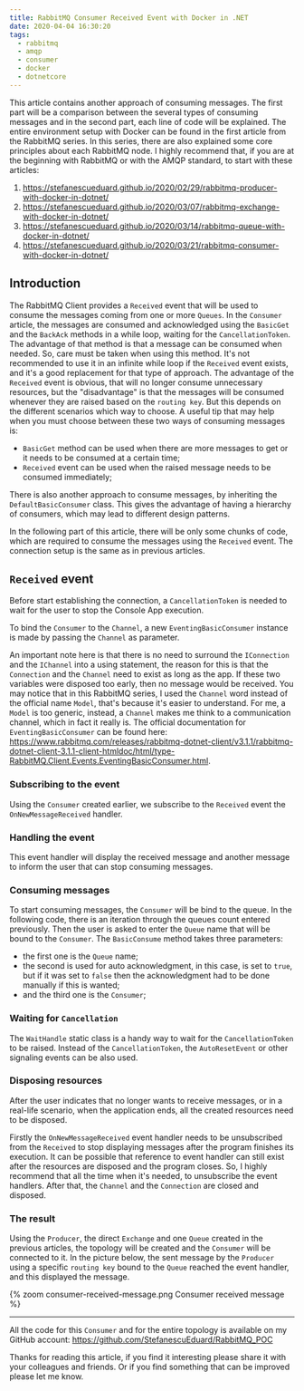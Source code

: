 ```yaml
---
title: RabbitMQ Consumer Received Event with Docker in .NET
date: 2020-04-04 16:30:20
tags:
  - rabbitmq
  - amqp
  - consumer
  - docker
  - dotnetcore
---
```


This article contains another approach of consuming messages. The first part will be a comparison between the several types of consuming messages and in the second part, each line of code will be explained.
The entire environment setup with Docker can be found in the first article from the RabbitMQ series. In this series, there are also explained some core principles about each RabbitMQ node. I highly recommend that, if you are at the beginning with RabbitMQ or with the AMQP standard, to start with these articles:
1. https://stefanescueduard.github.io/2020/02/29/rabbitmq-producer-with-docker-in-dotnet/
2. https://stefanescueduard.github.io/2020/03/07/rabbitmq-exchange-with-docker-in-dotnet/
3. https://stefanescueduard.github.io/2020/03/14/rabbitmq-queue-with-docker-in-dotnet/
4. https://stefanescueduard.github.io/2020/03/21/rabbitmq-consumer-with-docker-in-dotnet/

## Introduction

The RabbitMQ Client provides a `Received` event that will be used to consume the messages coming from one or more `Queues`. In the `Consumer` article, the messages are consumed and acknowledged using the `BasicGet` and the `BackAck` methods in a while loop, waiting for the `CancellationToken`. The advantage of that method is that a message can be consumed when needed. So, care must be taken when using this method. It's not recommended to use it in an infinite while loop if the `Received` event exists, and it's a good replacement for that type of approach.
The advantage of the `Received` event is obvious, that will no longer consume unnecessary resources, but the "disadvantage" is that the messages will be consumed whenever they are raised based on the `routing key`.
But this depends on the different scenarios which way to choose. A useful tip that may help when you must choose between these two ways of consuming messages is:
- `BasicGet` method can be used when there are more messages to get or it needs to be consumed at a certain time;
- `Received` event can be used when the raised message needs to be consumed immediately;

There is also another approach to consume messages, by inheriting the `DefaultBasicConsumer` class. This gives the advantage of having a hierarchy of consumers, which may lead to different design patterns.

In the following part of this article, there will be only some chunks of code, which are required to consume the messages using the `Received` event. The connection setup is the same as in previous articles.

## `Received` event

Before start establishing the connection, a `CancellationToken` is needed to wait for the user to stop the Console App execution.

To bind the `Consumer` to the `Channel`, a new `EventingBasicConsumer` instance is made by passing the `Channel` as parameter.
<script src="https://gist.github.com/StefanescuEduard/e2c8b47c6acdbd68d1b1250053417f76.js"></script>

An important note here is that there is no need to surround the `IConnection` and the `IChannel` into a using statement, the reason for this is that the `Connection` and the `Channel` need to exist as long as the app. If these two variables were disposed too early, then no message would be received.
You may notice that in this RabbitMQ series, I used the `Channel` word instead of the official name `Model`, that's because it's easier to understand. For me, a `Model` is too generic, instead, a `Channel` makes me think to a communication channel, which in fact it really is.
The official documentation for `EventingBasicConsumer` can be found here: https://www.rabbitmq.com/releases/rabbitmq-dotnet-client/v3.1.1/rabbitmq-dotnet-client-3.1.1-client-htmldoc/html/type-RabbitMQ.Client.Events.EventingBasicConsumer.html.

### Subscribing to the event

Using the `Consumer` created earlier, we subscribe to the `Received` event the `OnNewMessageReceived` handler.
<script src="https://gist.github.com/StefanescuEduard/f52c65f4e85caab49614b6072a94b25c.js"></script>

### Handling the event

This event handler will display the received message and another message to inform the user that can stop consuming messages.
<script src="https://gist.github.com/StefanescuEduard/7bedd0d607840b0b7f25a5bc92413e46.js"></script>

### Consuming messages

To start consuming messages, the `Consumer` will be bind to the queue. In the following code, there is an iteration through the queues count entered previously. Then the user is asked to enter the `Queue` name that will be bound to the `Consumer`.
The `BasicConsume` method takes three parameters:
- the first one is the `Queue` name;
- the second is used for auto acknowledgment, in this case, is set to `true`, but if it was set to `false` then the acknowledgment had to be done manually if this is wanted;
- and the third one is the `Consumer`;

### Waiting for `Cancellation`

The `WaitHandle` static class is a handy way to wait for the `CancellationToken` to be raised. Instead of the `CancellationToken`, the `AutoResetEvent` or other signaling events can be also used.
<script src="https://gist.github.com/StefanescuEduard/1fdd2c18bee80962677a720eddbce303.js"></script>

### Disposing resources

After the user indicates that no longer wants to receive messages, or in a real-life scenario, when the application ends, all the created resources need to be disposed.
<script src="https://gist.github.com/StefanescuEduard/be8d01bb086ce8331d780cfb5ca6a499.js"></script>

Firstly the `OnNewMessageReceived` event handler needs to be unsubscribed from the `Received` to stop displaying messages after the program finishes its execution. It can be possible that reference to event handler can still exist after the resources are disposed and the program closes. So, I highly recommend that all the time when it's needed, to unsubscribe the event handlers.
After that, the `Channel` and the `Connection` are closed and disposed.

### The result

Using the `Producer`, the direct `Exchange` and one `Queue` created in the previous articles, the topology will be created and the `Consumer` will be connected to it.
In the picture below, the sent message by the `Producer` using a specific `routing key` bound to the `Queue` reached the event handler, and this displayed the message.

{% zoom consumer-received-message.png Consumer received message %}

---

All the code for this `Consumer` and for the entire topology is available on my GitHub account: https://github.com/StefanescuEduard/RabbitMQ_POC

Thanks for reading this article, if you find it interesting please share it with your colleagues and friends. Or if you find something that can be improved please let me know.
